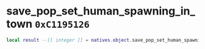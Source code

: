# save_pop_set_human_spawning_in_town `0xC1195126`

```lua
local result --[[ integer ]] = natives.object.save_pop_set_human_spawning_in_town(_unk0 --[[ integer ]])
```